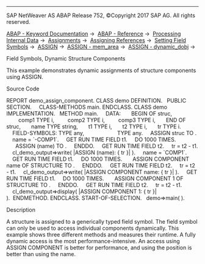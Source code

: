   

* * *

SAP NetWeaver AS ABAP Release 752, ©Copyright 2017 SAP AG. All rights reserved.

[ABAP - Keyword Documentation](https://help.sap.com/doc/abapdocu_752_index_htm/7.52/en-US/abenabap.htm) →  [ABAP - Reference](https://help.sap.com/doc/abapdocu_752_index_htm/7.52/en-US/abenabap_reference.htm) →  [Processing Internal Data](https://help.sap.com/doc/abapdocu_752_index_htm/7.52/en-US/abenabap_data_working.htm) →  [Assignments](https://help.sap.com/doc/abapdocu_752_index_htm/7.52/en-US/abenvalue_assignments.htm) →  [Assigning References](https://help.sap.com/doc/abapdocu_752_index_htm/7.52/en-US/abenreference_assignments.htm) →  [Setting Field Symbols](https://help.sap.com/doc/abapdocu_752_index_htm/7.52/en-US/abenset_field_symbols.htm) →  [ASSIGN](https://help.sap.com/doc/abapdocu_752_index_htm/7.52/en-US/abapassign.htm) →  [ASSIGN - mem\_area](https://help.sap.com/doc/abapdocu_752_index_htm/7.52/en-US/abapassign_mem_area.htm) →  [ASSIGN - dynamic\_dobj](https://help.sap.com/doc/abapdocu_752_index_htm/7.52/en-US/abapassign_mem_area_dynamic_dobj.htm) → 

Field Symbols, Dynamic Structure Components

This example demonstrates dynamic assignments of structure components using ASSIGN.

Source Code

REPORT demo\_assign\_component.
CLASS demo DEFINITION.
  PUBLIC SECTION.
    CLASS-METHODS main.
ENDCLASS.
CLASS demo IMPLEMENTATION.
  METHOD main.
    DATA:
      BEGIN OF struc,
        comp1 TYPE i,
        comp2 TYPE i,
        comp3 TYPE i,
      END OF struc,
      name TYPE string,
      t1 TYPE i,
      t2 TYPE i,
      tr TYPE i.
    FIELD-SYMBOLS: <struc> TYPE any,
                   <comp>  TYPE any.
    ASSIGN struc TO <struc>.
    name = \`<STRUC>-COMP1\`.
    GET RUN TIME FIELD t1.
    DO 1000 TIMES.
      ASSIGN (name) TO <comp>.
    ENDDO.
    GET RUN TIME FIELD t2.
    tr = t2 - t1.
    cl\_demo\_output=>write( |ASSIGN (name): { tr }| ).
    name = \`COMP1\`.
    GET RUN TIME FIELD t1.
    DO 1000 TIMES.
      ASSIGN COMPONENT name OF STRUCTURE <struc> TO <comp>.
    ENDDO.
    GET RUN TIME FIELD t2.
    tr = t2 - t1.
    cl\_demo\_output=>write( |ASSIGN COMPONENT name: { tr }| ).
    GET RUN TIME FIELD t1.
    DO 1000 TIMES.
      ASSIGN COMPONENT 1 OF STRUCTURE <struc> TO <comp>.
    ENDDO.
    GET RUN TIME FIELD t2.
    tr = t2 - t1.
    cl\_demo\_output=>display( |ASSIGN COMPONENT 1: { tr }| ).  ENDMETHOD.
ENDCLASS.
START-OF-SELECTION.
  demo=>main( ).

Description

A structure is assigned to a generically typed field symbol. The field symbol can only be used to access individual components dynamically. This example shows three different methods and measures their runtime. A fully dynamic access is the most performance-intensive. An access using ASSIGN COMPONENT is better for performance, and using the position is better than using the name.
